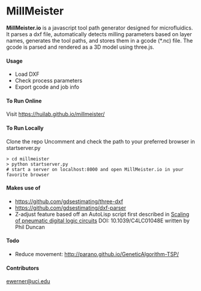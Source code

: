
# MillMeister

**MillMeister.io** is a javascript tool path generator designed for microfluidics. 
It parses a dxf file, automatically detects milling parameters based on layer names, generates the tool paths, and stores them in a gcode (*.nc) file.
The gcode is parsed and rendered as a 3D model using three.js.
 
#### Usage
* Load DXF
* Check process parameters
* Export gcode and job info

#### To Run Online
Visit https://huilab.github.io/millmeister/

#### To Run Locally
Clone the repo
Uncomment and check the path to your preferred browser in startserver.py
```
> cd millmeister
> python startserver.py
# start a server on localhost:8000 and open MillMeister.io in your favorite browser
````
#### Makes use of
* https://github.com/gdsestimating/three-dxf
* https://github.com/gdsestimating/dxf-parser
* Z-adjust feature based off an AutoLisp script first described 
in [Scaling of pneumatic digital logic circuits] DOI: 10.1039/C4LC01048E written by Phil Duncan 

[Scaling of pneumatic digital logic circuits]: https://doi.org/10.1039/C4LC01048E

#### Todo
* Reduce movement: http://parano.github.io/GeneticAlgorithm-TSP/

#### Contributors
ewerner@uci.edu
